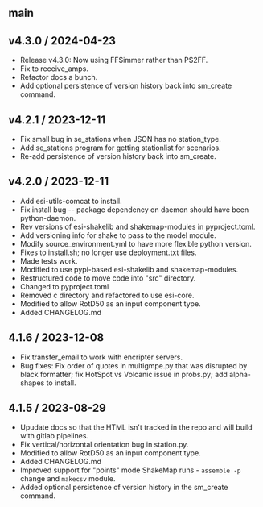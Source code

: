 ## main

## v4.3.0 / 2024-04-23
 - Release v4.3.0: Now using FFSimmer rather than PS2FF.
 - Fix to receive_amps.
 - Refactor docs a bunch.
 - Add optional persistence of version history back into sm_create command.

## v4.2.1 / 2023-12-11
 - Fix small bug in se_stations when JSON has no station_type.
 - Add se_stations program for getting stationlist for scenarios.
 - Re-add persistence of version history back into sm_create.

## v4.2.0 / 2023-12-11
 - Add esi-utils-comcat to install.
 - Fix install bug -- package dependency on daemon should have been python-daemon.
 - Rev versions of esi-shakelib and shakemap-modules in pyproject.toml.
 - Add versioning info for shake to pass to the model module.
 - Modify source_environment.yml to have more flexible python version.
 - Fixes to install.sh; no longer use deployment.txt files.
 - Made tests work.
 - Modified to use pypi-based esi-shakelib and shakemap-modules.
 - Restructured code to move code into "src" directory.
 - Changed to pyproject.toml
 - Removed c directory and refactored to use esi-core.
 - Modified to allow RotD50 as an input component type.
 - Added CHANGELOG.md

## 4.1.6 / 2023-12-08
 - Fix transfer_email to work with encripter servers.
 - Bug fixes: Fix order of quotes in multigmpe.py that was disrupted by black
   formatter; fix HotSpot vs Volcanic issue in probs.py; add alpha-shapes to install.

## 4.1.5 / 2023-08-29
 - Upudate docs so that the HTML isn't tracked in the repo and will build with gitlab pipelines.
 - Fix vertical/horizontal orientation bug in station.py.
 - Modified to allow RotD50 as an input component type.
 - Added CHANGELOG.md
 - Improved support for "points" mode ShakeMap runs - `assemble -p` change and `makecsv` module.
 - Added optional persistence of version history in the sm_create command.

